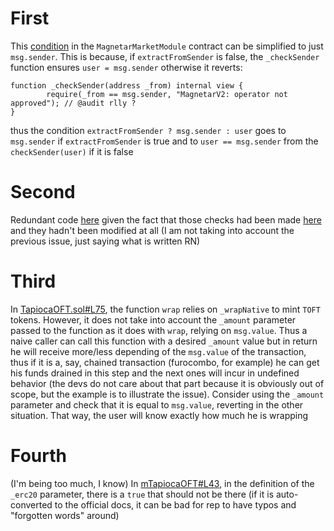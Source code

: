 # First
This [condition](https://github.com/Tapioca-DAO/tapioca-periph-audit/blob/023751a4e987cf7c203ab25d3abba58f7344f213/contracts/Magnetar/modules/MagnetarMarketModule.sol#L151) in the `MagnetarMarketModule` contract can be simplified to just `msg.sender`. This is because, if `extractFromSender` is false, the `_checkSender` function ensures `user = msg.sender` otherwise it reverts:

```
function _checkSender(address _from) internal view {
        require(_from == msg.sender, "MagnetarV2: operator not approved"); // @audit rlly ?
}
```

thus the condition `extractFromSender ? msg.sender : user` goes to `msg.sender` if `extractFromSender` is true and to `user == msg.sender` from the `checkSender(user)` if it is false

# Second
Redundant code [here](https://github.com/Tapioca-DAO/tapioca-periph-audit/blob/023751a4e987cf7c203ab25d3abba58f7344f213/contracts/Magnetar/modules/MagnetarMarketModule.sol#L487-L492) given the fact that those checks had been made [here](https://github.com/Tapioca-DAO/tapioca-periph-audit/blob/023751a4e987cf7c203ab25d3abba58f7344f213/contracts/Magnetar/modules/MagnetarMarketModule.sol#L305-L310) and they hadn't been modified at all (I am not taking into account the previous issue, just saying what is written RN)

# Third
In [TapiocaOFT.sol#L75](https://github.com/Tapioca-DAO/tapiocaz-audit/blob/bcf61f79464cfdc0484aa272f9f6e28d5de36a8f/contracts/tOFT/TapiocaOFT.sol#L75), the function `wrap` relies on `_wrapNative` to mint `TOFT` tokens. However, it does not take into account the `_amount` parameter passed to the function as it does with `wrap`, relying on `msg.value`. Thus a naive caller can call this function with a desired `_amount` value but in return he will receive more/less depending of the `msg.value` of the transaction, thus if it is a, say, chained transaction (furocombo, for example) he can get his funds drained in this step and the next ones will incur in undefined behavior (the devs do not care about that part because it is obviously out of scope, but the example is to illustrate the issue). Consider using the `_amount` parameter and check that it is equal to `msg.value`, reverting in the other situation. That way, the user will know exactly how much he is wrapping

# Fourth
(I'm being too much, I know) In [mTapiocaOFT#L43](https://github.com/Tapioca-DAO/tapiocaz-audit/blob/bcf61f79464cfdc0484aa272f9f6e28d5de36a8f/contracts/tOFT/mTapiocaOFT.sol#L43), in the definition of the `_erc20` parameter, there is a `true` that should not be there (if it is auto-converted to the official docs, it can be bad for rep to have typos and "forgotten words" around)